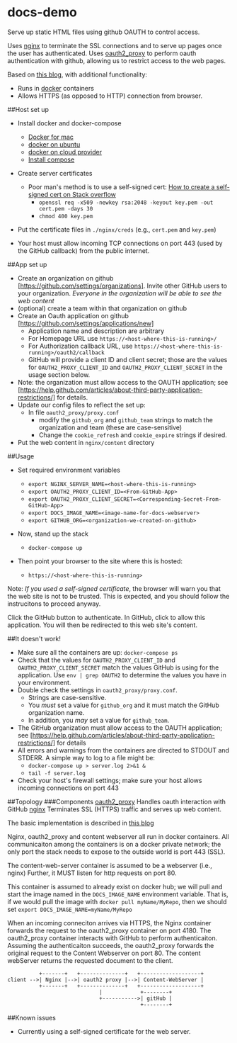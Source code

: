 # docs-demo
Serve up static HTML files using github OAUTH to control access. 

Uses [nginx](http://nginx.org/) to terminate the SSL connections and to serve up pages once the user has authenticated. Uses [oauth2_proxy](https://github.com/bitly/oauth2_proxy) to perform oauth authentication with github, allowing us to restrict access to the web pages.

Based on [this blog](http://developers.canal-plus.com/blog/2015/11/07/install-nginx-reverse-proxy-with-github-oauth2/), with additional functionality:
* Runs in [docker](www.docker.com) containers
* Allows HTTPS (as opposed to HTTP) connection from browser.

##Host set up
* Install docker and docker-compose
  * [Docker for mac](https://docs.docker.com/engine/installation/mac/)
  * [docker on ubuntu](https://docs.docker.com/engine/installation/linux/ubuntulinux/)
  * [docker on cloud provider](https://docs.docker.com/engine/installation/cloud/overview/)
  * [Install compose](https://docs.docker.com/compose/install/)

* Create server certificates 
  * Poor man's method is to use a self-signed cert: [How to create a self-signed cert on Stack overflow](http://stackoverflow.com/questions/10175812/how-to-create-a-self-signed-certificate-with-openssl)
    * `openssl req -x509 -newkey rsa:2048 -keyout key.pem -out cert.pem -days 30`
    * `chmod 400 key.pem`
* Put the certificate files in `./nginx/creds` (e.g., `cert.pem` and `key.pem`)
* Your host must allow incoming TCP connections on port 443 (used by the GitHub callback) from the public internet.

##App set up
* Create an organization on github [https://github.com/settings/organizations]. Invite other GitHub users to your organization. _Everyone in the organization will be able to see the web content_
* (optional) create a team within that organization on github
* Create an Oauth application on github [https://github.com/settings/applications/new]
  * Application name and description are arbitrary
  * For Homepage URL use `https://<host-where-this-is-running>/`
  * For Authorization callback URL, use `https://<host-where-this-is-running>/oauth2/callback`
  * GitHub will provide a client ID and client secret; those are the values for `OAUTH2_PROXY_CLIENT_ID` and `OAUTH2_PROXY_CLIENT_SECRET` in the usage section below.
* Note: the organization must allow access to the OAUTH application; see [https://help.github.com/articles/about-third-party-application-restrictions/] for details.
* Update our config files to reflect the set up:
  * In file `oauth2_proxy/proxy.conf`
    * modify the `github_org` and `github_team` strings to match the organization and team (these are case-sensitive)
    * Change the `cookie_refresh` and `cookie_expire` strings if desired.
* Put the web content in `nginx/content` directory

##Usage
* Set required environment variables
  * `export NGINX_SERVER_NAME=<host-where-this-is-running>`
  * `export OAUTH2_PROXY_CLIENT_ID=<From-GitHub-App>`
  * `export OAUTH2_PROXY_CLIENT_SECRET=<Corresponding-Secret-From-GitHub-App>`
  * `export DOCS_IMAGE_NAME=<image-name-for-docs-webserver>`
  * `export GITHUB_ORG=<organization-we-created-on-github>`

* Now, stand up the stack
  * `docker-compose up`

* Then point your browser to the site where this is hosted:
  * `https://<host-where-this-is-running>`

Note: *If you used a self-signed certificate*, the browser will warn you that the web site is not to be trusted. This is expected, and you should follow the instrucitons to proceed anyway. 

Click the GitHub button to authenticate. In GitHub, click to allow this application. You will then be redirected to this web site's content.

##It doesn't work!
* Make sure all the containers are up: `docker-compose ps`
* Check that the values for `OAUTH2_PROXY_CLIENT_ID` and `OAUTH2_PROXY_CLIENT_SECRET` match the values GitHub is using for the application. Use `env | grep OAUTH2` to determine the values you have in your environment.
* Double check the settings in `oauth2_proxy/proxy.conf`. 
  * Strings are case-sensitive. 
  * You *must* set a value for `github_org` and it must match the GitHub organization name.
  * In addition, you _may_ set a value for `github_team`.
* The GitHub organization must allow access to the OAUTH application; see [https://help.github.com/articles/about-third-party-application-restrictions/] for details
* All errors and warnings from the containers are directed to STDOUT and STDERR. A simple way to log to a file might be:
  * `docker-compose up > server.log 2>&1 &`
  * `tail -f server.log`
* Check your host's firewall settings; make sure your host allows incoming connections on port 443

##Topology
###Components
[oauth2_proxy](https://github.com/bitly/oauth2_proxy) Handles oauth interaction with GitHub
[nginx](http://nginx.org/) Terminates SSL (HTTPS) traffic and serves up web content.

The basic implementation is described in [this blog](http://developers.canal-plus.com/blog/2015/11/07/install-nginx-reverse-proxy-with-github-oauth2/)

Nginx, oauth2_proxy and content webserver all run in docker containers. All communicaiton
among the containers is on a docker private network; the only port the stack
needs to expose to the outside world is port 443 (SSL). 

The content-web-server container is assumed to be a webserver (i.e., nginx)
Further, it MUST listen for http requests on port 80.

This container is assumed to already exist on docker hub; we will pull and start the
image named in the `DOCS_IMAGE_NAME` environment variable. That is, if we would
pull the image with `docker pull myName/MyRepo`, then we should set 
`export DOCS_IMAGE_NAME=myName/MyRepo`

When an incoming conneciton arrives via HTTPS, the Nginx container forwards the request 
to the oauth2_proxy container on port 4180. The oauth2_proxy container interacts with 
GitHub to perform authenticaiton. Assuming the authenticaiton succeeds, the oauth2_proxy
forwards the original request to the Content Webserver on port 80. The content
webServer returns the requested document to the client.

```
          +-------+   +--------------+   +-------------------+
client -->| Nginx |-->| oauth2 proxy |-->| Content-WebServer |
          +-------+   +--------------+   +-------------------+
                             |            +--------+
                             +----------->| gitHub |
                                          +--------+
```

##Known issues
* Currently using a self-signed certificate for the web server.
